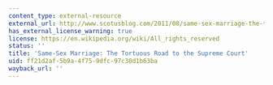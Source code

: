 ```yaml
---
content_type: external-resource
external_url: http://www.scotusblog.com/2011/08/same-sex-marriage-the-tortuous-road-to-the-supreme-court/
has_external_license_warning: true
license: https://en.wikipedia.org/wiki/All_rights_reserved
status: ''
title: 'Same-Sex Marriage: The Tortuous Road to the Supreme Court'
uid: ff21d2af-5b9a-4f75-9dfc-97c30d1b63ba
wayback_url: ''
---
```

